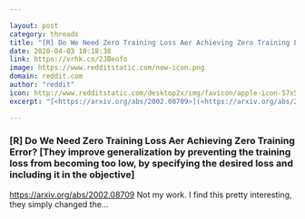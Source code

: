 ```yaml
---

layout: post
category: threads
title: "[R] Do We Need Zero Training Loss Aer Achieving Zero Training Error? [They improve generalization by preventing the training loss from becoming too low, by specifying the desired loss and including it in the objective]"
date: 2020-04-03 10:18:38
link: https://vrhk.co/2JBeofo
image: https://www.redditstatic.com/new-icon.png
domain: reddit.com
author: "reddit"
icon: http://www.redditstatic.com/desktop2x/img/favicon/apple-icon-57x57.png
excerpt: "[<https://arxiv.org/abs/2002.08709>](<https://arxiv.org/abs/2002.08709>) Not my work. I find this pretty interesting, they simply changed the..."

---
```


### [R] Do We Need Zero Training Loss Aer Achieving Zero Training Error? [They improve generalization by preventing the training loss from becoming too low, by specifying the desired loss and including it in the objective]

[<https://arxiv.org/abs/2002.08709>](<https://arxiv.org/abs/2002.08709>) Not my work. I find this pretty interesting, they simply changed the...